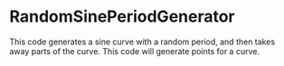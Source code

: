 # RandomSinePeriodGenerator
This code generates a sine curve with a random period, and then takes away parts of the curve. This code will generate points for a curve. 
